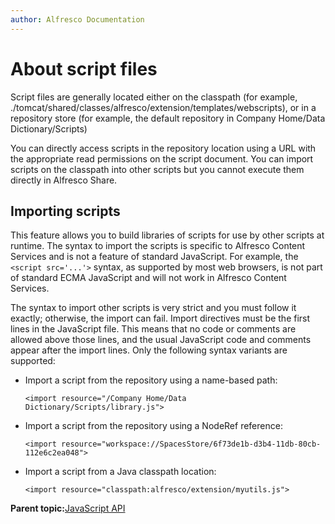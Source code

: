 ```yaml
---
author: Alfresco Documentation
---
```


# About script files

Script files are generally located either on the classpath \(for example, ./tomcat/shared/classes/alfresco/extension/templates/webscripts\), or in a repository store \(for example, the default repository in Company Home/Data Dictionary/Scripts\)

You can directly access scripts in the repository location using a URL with the appropriate read permissions on the script document. You can import scripts on the classpath into other scripts but you cannot execute them directly in Alfresco Share.

## Importing scripts

This feature allows you to build libraries of scripts for use by other scripts at runtime. The syntax to import the scripts is specific to Alfresco Content Services and is not a feature of standard JavaScript. For example, the `<script src='...'>` syntax, as supported by most web browsers, is not part of standard ECMA JavaScript and will not work in Alfresco Content Services.

The syntax to import other scripts is very strict and you must follow it exactly; otherwise, the import can fail. Import directives must be the first lines in the JavaScript file. This means that no code or comments are allowed above those lines, and the usual JavaScript code and comments appear after the import lines. Only the following syntax variants are supported:

-   Import a script from the repository using a name-based path:

    `<import resource="/Company Home/Data Dictionary/Scripts/library.js">`

-   Import a script from the repository using a NodeRef reference: 

    `<import resource="workspace://SpacesStore/6f73de1b-d3b4-11db-80cb-112e6c2ea048">`

-   Import a script from a Java classpath location:

    `<import resource="classpath:alfresco/extension/myutils.js">`


**Parent topic:**[JavaScript API](../concepts/API-JS-intro.md)

